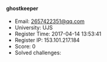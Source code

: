 #### ghostkeeper  

* Email: 2657422351@qq.com  
* University: UJS  
* Register Time: 2017-04-14 13:53:41  
* Register IP: 153.101.217.184  
* Score: 0  
* Solved challenges: 
